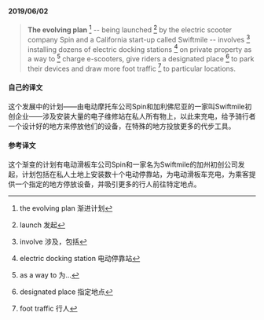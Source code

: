 #### 2019/06/02

> **The evolving plan** [^1] -- being launched [^2] by the electric scooter company Spin and a California start-up called Swiftmile -- involves [^3] installing dozens of electric docking stations [^4] on private property as a way to [^5] charge e-scooters, give riders a designated place [^6] to park their devices and draw more foot traffic [^7] to particular locations.



#### 自己的译文

这个发展中的计划——由电动摩托车公司Spin和加利佛尼亚的一家叫Swiftmile初创企业——涉及安装大量的电子维修站在私人所有物上，以此来充电，给予骑行者一个设计好的地方来停放他们的设备，在特殊的地方投放更多的代步工具。



#### 参考译文

这个渐变的计划有电动滑板车公司Spin和一家名为Swiftmile的加州初创公司发起，计划包括在私人土地上安装数十个电动停靠站，为电动滑板车充电，为乘客提供一个指定的地方停放设备，并吸引更多的行人前往特定地点。



[^1]: the evolving plan 渐进计划
[^2]: launch 发起
[^3]: involve 涉及，包括
[^4]: electric docking station 电动停靠站
[^5]: as a way to 为...
[^6]: designated place 指定地点
[^7]: foot traffic 行人